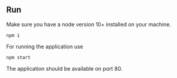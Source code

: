 ## Run
Make sure you have a node version 10+ installed on your machine.

```
npm i
```

For running the application use
```
npm start
```

The application should be available on port 80.
